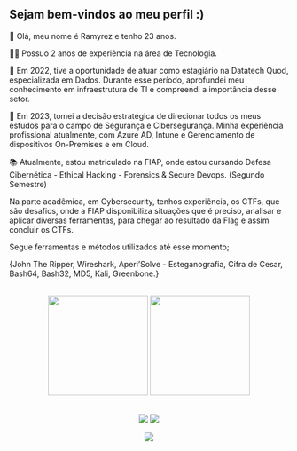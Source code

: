 ## Sejam bem-vindos ao meu perfil :)

👋 Olá, meu nome é Ramyrez e tenho 23 anos. 

👨‍💻 Possuo 2 anos de experiência na área de Tecnologia.

🚀 Em 2022, tive a oportunidade de atuar como estagiário na Datatech Quod, especializada em Dados. Durante esse período, aprofundei meu conhecimento em infraestrutura de TI e compreendi a importância desse setor.

💼 Em 2023, tomei a decisão estratégica de direcionar todos os meus estudos para o campo de Segurança e Cibersegurança. Minha experiência profissional atualmente, com Azure AD, Intune e Gerenciamento de dispositivos On-Premises e em Cloud.

📚 Atualmente, estou matriculado na FIAP, onde estou cursando Defesa Cibernética - Ethical Hacking - Forensics & Secure Devops. (Segundo Semestre)

Na parte acadêmica, em Cybersecurity, tenhos experiência, os CTFs, que são desafios, onde a FIAP disponibiliza situações que é preciso, analisar e aplicar diversas ferramentas, para chegar ao resultado da Flag e assim concluir os CTFs.

Segue ferramentas e métodos utilizados até esse momento;

{John The Ripper, Wireshark, Aperi’Solve - Esteganografia, Cifra de Cesar, Bash64, Bash32, MD5, Kali, Greenbone.}

 <br>

<!-- GITHUB STATUS -->
<div align="center">
  <img height="180em" src="https://github-readme-stats.vercel.app/api?username=ramyrezguimaraes&show_icons=true&theme=dark&include_all_commits=true&count_private=true"/>
  <img height="180em" src="https://github-readme-stats.vercel.app/api/top-langs/?username=gus-caetano&layout=compact&langs_count=7&theme=dark"/>

  <!-- TEMAS: dark, radical, merko, gruvbox, tokyonight, onedark, cobalt, synthwave, highcontrast, dracula -->
</div>

<br>

<!-- REDES SOCIAIS -->
<div align="center">
 
  <a href="https://instagram.com/ramyzguimaraes" target="_blank"><img src="https://img.shields.io/badge/-Instagram-%23E4405F?style=for-the-badge&logo=instagram&logoColor=white" target="_blank"></a>
  <a href="https://www.linkedin.com/in/ramyrezguimaraes/" target="_blank"><img src="https://img.shields.io/badge/-LinkedIn-%230077B5?style=for-the-badge&logo=linkedin&logoColor=white" target="_blank"></a>  

  ![](https://visitor-badge.glitch.me/badge?page_id=Ramyrezguimaraes)
</div>
